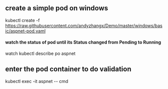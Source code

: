 ## create a simple pod on windows
kubectl create -f https://raw.githubusercontent.com/andyzhangx/Demo/master/windows/basic/aspnet-pod.yaml
#### watch the status of pod until its Status changed from Pending to Running
watch kubectl describe po aspnet

## enter the pod container to do validation
kubectl exec -it aspnet -- cmd
